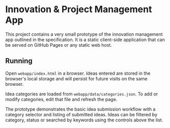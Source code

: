 # Innovation & Project Management App

This project contains a very small prototype of the innovation management app
outlined in the specification. It is a static client-side application that can
be served on GitHub Pages or any static web host.

## Running

Open `webapp/index.html` in a browser. Ideas entered are stored in the
browser's local storage and will persist for future visits on the same
browser.

Idea categories are loaded from `webapp/data/categories.json`. To add or
modify categories, edit that file and refresh the page.

The prototype demonstrates the basic idea submission workflow with a category
selector and listing of submitted ideas. Ideas can be filtered by category,
status or searched by keywords using the controls above the list.
